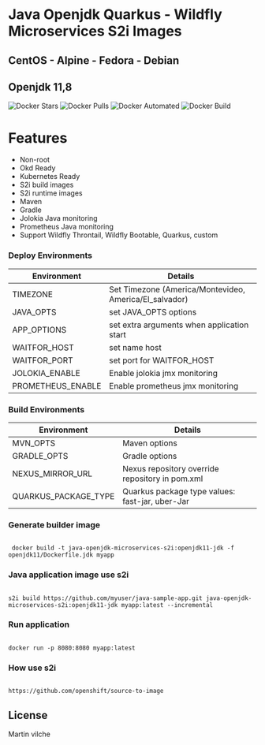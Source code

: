 # Java Openjdk Quarkus - Wildfly Microservices S2i Images


## CentOS - Alpine - Fedora - Debian
## Openjdk 11,8

![Docker Stars](https://img.shields.io/docker/stars/mvilche/java-microservices-s2i.svg)
![Docker Pulls](https://img.shields.io/docker/pulls/mvilche/java-microservices-s2i.svg)
![Docker Automated](https://img.shields.io/docker/cloud/automated/mvilche/java-microservices-s2i)
![Docker Build](https://img.shields.io/docker/cloud/build/mvilche/java-microservices-s2i)


# Features

- Non-root
- Okd Ready
- Kubernetes Ready
- S2i build images
- S2i runtime images
- Maven
- Gradle
- Jolokia Java monitoring
- Prometheus Java monitoring
- Support Wildfly Throntail, Wildfly Bootable, Quarkus, custom

### Deploy Environments 


| Environment | Details |
| ------ | ------ |
| TIMEZONE | Set Timezone (America/Montevideo, America/El_salvador) |
| JAVA_OPTS | set JAVA_OPTS options|
| APP_OPTIONS | set extra arguments when application start |
| WAITFOR_HOST | set name host |
| WAITFOR_PORT | set port for WAITFOR_HOST |
| JOLOKIA_ENABLE | Enable jolokia jmx monitoring|
| PROMETHEUS_ENABLE | Enable prometheus jmx monitoring |



### Build Environments 


| Environment | Details |
| ------ | ------ |
| MVN_OPTS | Maven options  |
| GRADLE_OPTS | Gradle options  |
| NEXUS_MIRROR_URL | Nexus repository override repository in pom.xml |
| QUARKUS_PACKAGE_TYPE | Quarkus package type values: fast-jar, uber-Jar |


### Generate builder image

```console

 docker build -t java-openjdk-microservices-s2i:openjdk11-jdk -f openjdk11/Dockerfile.jdk myapp

```

### Java application image use s2i

```console

s2i build https://github.com/myuser/java-sample-app.git java-openjdk-microservices-s2i:openjdk11-jdk myapp:latest --incremental

```


### Run application

```console

docker run -p 8080:8080 myapp:latest

```

### How use s2i

```console

https://github.com/openshift/source-to-image

```

License
----

Martin vilche
